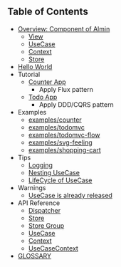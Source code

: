 ## Table of Contents

- [Overview: Component of Almin](./docs/introduction/components.md)
    - [View](./docs/introduction/components.md#view)
    - [UseCase](./docs/introduction/components.md#usecase)
    - [Context](./docs/introduction/components.md#context)
    - [Store](./docs/introduction/components.md#store)
- [Hello World](./docs/introduction/hello-world.md)
- Tutorial
    - [Counter App](./docs/tutorial/counter/README.md)
        - Apply Flux pattern
    - [Todo App](./docs/tutorial/todomvc/README.md)
        - Apply DDD/CQRS pattern
- Examples
    - [examples/counter](https://github.com/almin/almin/tree/master/examples/counter)
    - [examples/todomvc](https://github.com/almin/almin/tree/master/examples/todomvc)
    - [examples/todomvc-flow](https://github.com/almin/almin/tree/master/examples/todomvc-flow)
    - [examples/svg-feeling](https://github.com/almin/almin/tree/master/examples/svg-feeling)
    - [examples/shopping-cart](https://github.com/almin/almin/tree/master/examples/shopping-cart)
- Tips
    - [Logging](./docs/tips/logging.md)
    - [Nesting UseCase](./docs/tips/nesting-usecase.md)
    - [LifeCycle of UseCase](./docs/tips/usecase-lifecycle.md)
- Warnings
    - [UseCase is already released](docs/warnings/usecase-is-already-released.md)
- API Reference
    - [Dispatcher](./docs/api/Dispatcher.md)
    - [Store](./docs/api/Store.md)
    - [Store Group](./docs/api/StoreGroup.md)
    - [UseCase](./docs/api/UseCase.md)
    - [Context](./docs/api/Context.md)
    - [UseCaseContext](./docs/api/UseCaseContext.md)
- [GLOSSARY](./docs/GLOSSARY.md)
